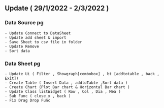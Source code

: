 ## Update ( 29/1/2022 - 2/3/2022 ) 
### Data Source pg
    - Update Connect to DataSheet
    - Update add sheet & import 
    - Save Sheet to csv file in folder
    - Update Remove
    - Sort data
### Data Sheet pg
    - Update Ui ( Filter , Showgraph[combobox] , bt [addtotable , back , Exit])
    - Create Table ( Insert Data , addtoTable ,Sort data )
    - Create Chart (Plot Bar chart & Horizontal Bar chart )
    - Update Class listWidget ( Row , Col , Dia , Mea )
    - Sub Func ( close_x , back ) 
    - Fix Drag Drop Func
   
